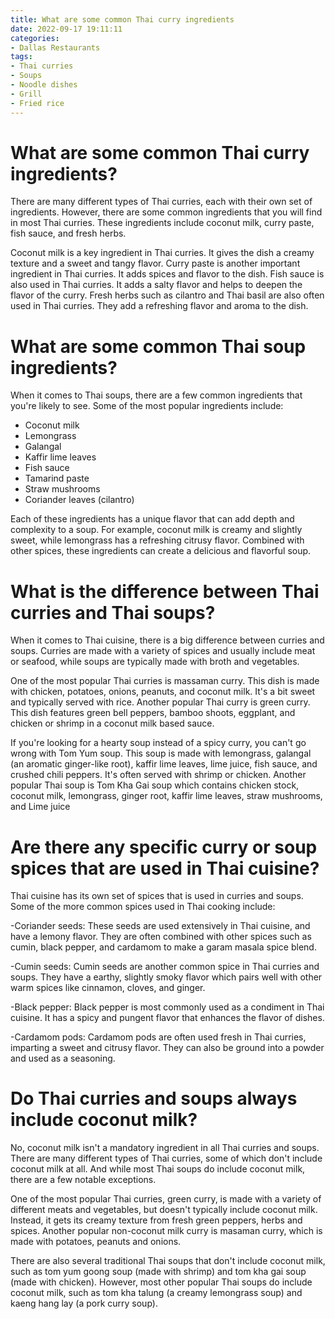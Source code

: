 ```yaml
---
title: What are some common Thai curry ingredients
date: 2022-09-17 19:11:11
categories:
- Dallas Restaurants
tags:
- Thai curries
- Soups
- Noodle dishes
- Grill
- Fried rice
---
```



#  What are some common Thai curry ingredients?

There are many different types of Thai curries, each with their own set of ingredients. However, there are some common ingredients that you will find in most Thai curries. These ingredients include coconut milk, curry paste, fish sauce, and fresh herbs.

Coconut milk is a key ingredient in Thai curries. It gives the dish a creamy texture and a sweet and tangy flavor. Curry paste is another important ingredient in Thai curries. It adds spices and flavor to the dish. Fish sauce is also used in Thai curries. It adds a salty flavor and helps to deepen the flavor of the curry. Fresh herbs such as cilantro and Thai basil are also often used in Thai curries. They add a refreshing flavor and aroma to the dish.

#  What are some common Thai soup ingredients?

When it comes to Thai soups, there are a few common ingredients that you're likely to see. Some of the most popular ingredients include:

* Coconut milk
* Lemongrass
* Galangal
* Kaffir lime leaves
* Fish sauce
* Tamarind paste
* Straw mushrooms
* Coriander leaves (cilantro)

Each of these ingredients has a unique flavor that can add depth and complexity to a soup. For example, coconut milk is creamy and slightly sweet, while lemongrass has a refreshing citrusy flavor. Combined with other spices, these ingredients can create a delicious and flavorful soup.

#  What is the difference between Thai curries and Thai soups?

When it comes to Thai cuisine, there is a big difference between curries and soups. Curries are made with a variety of spices and usually include meat or seafood, while soups are typically made with broth and vegetables.

One of the most popular Thai curries is massaman curry. This dish is made with chicken, potatoes, onions, peanuts, and coconut milk. It's a bit sweet and typically served with rice. Another popular Thai curry is green curry. This dish features green bell peppers, bamboo shoots, eggplant, and chicken or shrimp in a coconut milk based sauce.

If you're looking for a hearty soup instead of a spicy curry, you can't go wrong with Tom Yum soup. This soup is made with lemongrass, galangal (an aromatic ginger-like root), kaffir lime leaves, lime juice, fish sauce, and crushed chili peppers. It's often served with shrimp or chicken. Another popular Thai soup is Tom Kha Gai soup which contains chicken stock, coconut milk, lemongrass, ginger root, kaffir lime leaves, straw mushrooms, and Lime juice

#  Are there any specific curry or soup spices that are used in Thai cuisine?

Thai cuisine has its own set of spices that is used in curries and soups. Some of the more common spices used in Thai cooking include:

-Coriander seeds: These seeds are used extensively in Thai cuisine, and have a lemony flavor. They are often combined with other spices such as cumin, black pepper, and cardamom to make a garam masala spice blend.

-Cumin seeds: Cumin seeds are another common spice in Thai curries and soups. They have a earthy, slightly smoky flavor which pairs well with other warm spices like cinnamon, cloves, and ginger.

-Black pepper: Black pepper is most commonly used as a condiment in Thai cuisine. It has a spicy and pungent flavor that enhances the flavor of dishes.

-Cardamom pods: Cardamom pods are often used fresh in Thai curries, imparting a sweet and citrusy flavor. They can also be ground into a powder and used as a seasoning.

#  Do Thai curries and soups always include coconut milk?

No, coconut milk isn't a mandatory ingredient in all Thai curries and soups. There are many different types of Thai curries, some of which don't include coconut milk at all. And while most Thai soups do include coconut milk, there are a few notable exceptions.

One of the most popular Thai curries, green curry, is made with a variety of different meats and vegetables, but doesn't typically include coconut milk. Instead, it gets its creamy texture from fresh green peppers, herbs and spices. Another popular non-coconut milk curry is masaman curry, which is made with potatoes, peanuts and onions.

There are also several traditional Thai soups that don't include coconut milk, such as tom yum goong soup (made with shrimp) and tom kha gai soup (made with chicken). However, most other popular Thai soups do include coconut milk, such as tom kha talung (a creamy lemongrass soup) and kaeng hang lay (a pork curry soup).